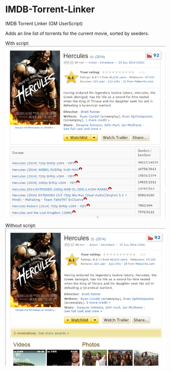 IMDB-Torrent-Linker
===================

IMDB Torrent Linker (GM UserScript)

Adds an line list of torrents for the current movie, sorted by seeders.

With script:
![Post](imgs/post.png)

Without script:
![Pre](imgs/pre.png)
